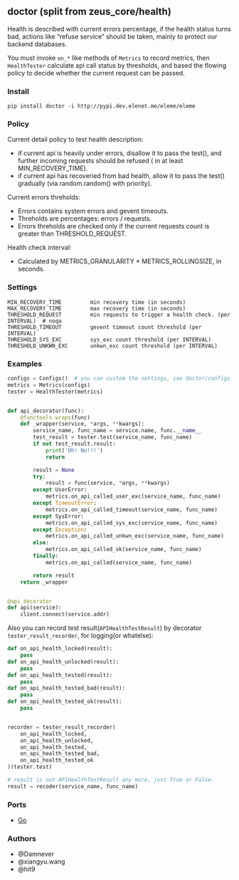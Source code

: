 ## doctor (split from zeus_core/health)

Health is described with current errors percentage, if the health status turns bad, actions like “refuse service” should be taken, mainly to protect our backend databases.

You must invoke `on_*` like methods of `Metrics` to record metrics, then `HealthTester` calculate api call status by thresholds, and based the flowing policy to decide whether the current request can be passed.

### Install

    pip install doctor -i http://pypi.dev.elenet.me/eleme/eleme

### Policy

Current detail policy to test health description:

- if current api is heavily under errors, disallow it to pass the test(), and further incoming requests should be refused ( in at least MIN_RECOVERY_TIME).
- if current api has recoveried from bad health, allow it to pass the test() gradually (via random.random() with priority).

Current errors threholds:

- Errors contains system errors and gevent timeouts.
- Threholds are percentages: errors / requests.
- Errors threholds are checked only if the current requests count is greater than THRESHOLD_REQUEST.

Health check interval:

- Calculated by METRICS_GRANULARITY * METRICS_ROLLINGSIZE, in seconds.

### Settings

```
MIN_RECOVERY_TIME         min recovery time (in seconds)
MAX_RECOVERY_TIME         max recovery time (in seconds)
THRESHOLD_REQUEST         min requests to trigger a health check. (per INTERVAL)  # noqa
THRESHOLD_TIMEOUT         gevent timeout count threshold (per INTERVAL)
THRESHOLD_SYS_EXC         sys_exc count threshold (per INTERVAL)
THRESHOLD_UNKWN_EXC       unkwn_exc count threshold (per INTERVAL)
```

### Examples

```Python
configs = Configs()  # you can custom the settings, see doctor/configs.py
metrics = Metrics(configs)
tester = HealthTester(metrics)


def api_decorator(func):
    @functools.wraps(func)
    def _wrapper(service, *args, **kwargs):
        service_name, func_name = service.name, func.__name__
        test_result = tester.test(service_name, func_name)
        if not test_result.result:
            print('Oh! No!!!')
            return

        result = None
        try:
            result = func(service, *args, **kwargs)
        except UserError:
            metrics.on_api_called_user_exc(service_name, func_name)
        except TimeoutError:
            metrics.on_api_called_timeout(service_name, func_name)
        except SysError:
            metrics.on_api_called_sys_exc(service_name, func_name)
        except Exception:
            metrics.on_api_called_unkwn_exc(service_name, func_name)
        else:
            metrics.on_api_called_ok(service_name, func_name)
        finally:
            metrics.on_api_called(service_name, func_name)

        return result
    return _wrapper


@api_decorator
def api(service):
    client.connect(service.addr)
```

Also you can record test result(`APIHealthTestResult`) by decorator `tester_result_recorder`, for logging(or whatelse):

```Python
def on_api_health_locked(result):
    pass
def on_api_health_unlocked(result):
    pass
def on_api_health_tested(result):
    pass
def on_api_health_tested_bad(result):
    pass
def on_api_health_tested_ok(result):
    pass


recorder = tester_result_recorder(
    on_api_health_locked,
    on_api_health_unlocked,
    on_api_health_tested,
    on_api_health_tested_bad,
    on_api_health_tested_ok
)(tester.test)

# result is not APIHealthTestResult any more, just True or False.
result = recoder(service_name, func_name)
```

### Ports

- [Go](https://github.com/eleme/circuitbreaker)

### Authors

* @Damnever
* @xiangyu.wang
* @hit9
